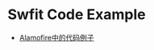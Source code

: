 # Swfit Code Example

+ [Alamofire中的代码例子](https://github.com/winfredzen/iOS-Basic/blob/master/Swift_Code_Example/001_Alamofire%E4%B8%AD%E4%BB%A3%E7%A0%81%E4%BE%8B%E5%AD%90.md)

